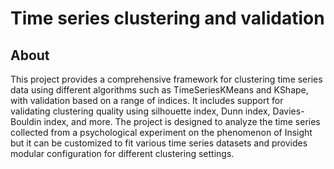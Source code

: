 # Time series clustering and validation

## About

This project provides a comprehensive framework for clustering time series data using different algorithms such as TimeSeriesKMeans and KShape, with validation based on a range of indices. It includes support for validating clustering quality using silhouette index, Dunn index, Davies-Bouldin index, and more. The project is designed to analyze the time series collected from a psychological experiment on the phenomenon of Insight but it can be customized to fit various time series datasets and provides modular configuration for different clustering settings.

